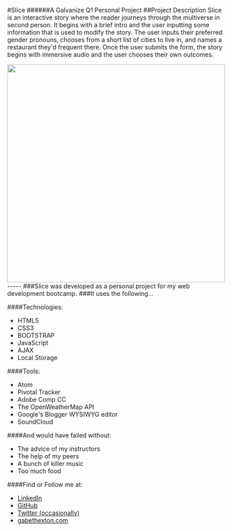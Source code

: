 #Slice
######A Galvanize Q1 Personal Project
##Project Description
Slice is an interactive story where the reader journeys through the multiverse in second person.
It begins with a brief intro and the user inputting some information that is used to modify the story.
The user inputs their preferred gender pronouns, chooses from a short list of cities to live in, and names a restaurant they'd frequent there.
Once the user submits the form, the story begins with immersive audio and the user chooses their own outcomes.

<img src="http://gabethexton.com/slice/images/Slice.png" width="500">
-----
###Slice was developed as a personal project for my web development bootcamp.
###It uses the following...

####Technologies:
- HTML5
- CSS3
- BOOTSTRAP
- JavaScript
- AJAX
- Local Storage

####Tools:
- Atom
- Pivotal Tracker
- Adobe Comp CC
- The OpenWeatherMap API
- Google's Blogger WYSIWYG editor
- SoundCloud

####And would have failed without:
- The advice of my instructors
- The help of my peers
- A bunch of killer music
- Too much food

####Find or Follow me at:
- [LinkedIn](https://linkedin.com/gabethexton)
- [GitHub](https://github.com/gabethexton)
- [Twitter (occasionally)](https://twitter.com/gabethexton)
- [gabethexton.com](http://gabethexton.com)
